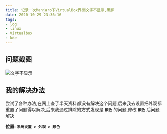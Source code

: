 ```yaml
---
title: 记录一次Manjaro下VirtualBox界面文字不显示,黑屏
date: 2020-10-29 23:36:16
tags:
- log
- linux
- Virtualbox
- kde
---
```


## 问题截图
![文字不显示](/images/virtualbox-log.png)

## 我的解决办法  

尝试了各种办法,在网上查了半天资料都没有解决这个问题,后来我去设置把外观都重置了问题得以解决,后来我通过排除的方式发现是  **`颜色`** 的问题,修改 **`颜色`** 后问题解决

**位置: `系统设置 > 外观 > 颜色`**

